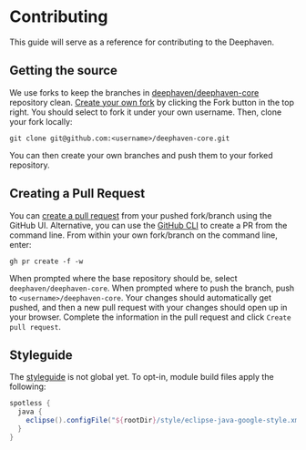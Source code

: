 # Contributing

This guide will serve as a reference for contributing to the Deephaven.

## Getting the source

We use forks to keep the branches in [deephaven/deephaven-core](https://github.com/deephaven/deephaven-core) repository clean. [Create your own fork](https://docs.github.com/en/github/getting-started-with-github/fork-a-repo#fork-an-example-repository) by clicking the Fork button in the top right. You should select to fork it under your own username. Then, clone your fork locally:
```
git clone git@github.com:<username>/deephaven-core.git
```
You can then create your own branches and push them to your forked repository.

## Creating a Pull Request
You can [create a pull request](https://docs.github.com/en/github/collaborating-with-issues-and-pull-requests/creating-a-pull-request-from-a-fork) from your pushed fork/branch using the GitHub UI. Alternative, you can use the [GitHub CLI](https://cli.github.com/manual/gh_pr_create) to create a PR from the command line. From within your own fork/branch on the command line, enter:
```
gh pr create -f -w
```
When prompted where the base repository should be, select `deephaven/deephaven-core`.
When prompted where to push the branch, push to `<username>/deephaven-core`.
Your changes should automatically get pushed, and then a new pull request with your changes should open up in your browser. Complete the information in the pull request and click `Create pull request`.

## Styleguide
The [styleguide](style/README.md) is not global yet.
To opt-in, module build files apply the following:

```groovy
spotless {
  java {
    eclipse().configFile("${rootDir}/style/eclipse-java-google-style.xml")
  }
}
```
